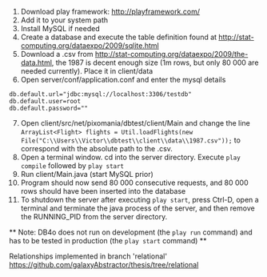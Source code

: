 1. Download play framework: http://playframework.com/
2. Add it to your system path
3. Install MySQL if needed
4. Create a database and execute the table definition found at http://stat-computing.org/dataexpo/2009/sqlite.html
5. Download a .csv from http://stat-computing.org/dataexpo/2009/the-data.html, the 1987 is decent enough size
(1m rows, but only 80 000 are needed currently). Place it in client/data
6. Open server/conf/application.conf and enter the mysql details
```
db.default.url="jdbc:mysql://localhost:3306/testdb"
db.default.user=root
db.default.password=""
```
7. Open client/src/net/pixomania/dbtest/client/Main and change the line
```ArrayList<Flight> flights = Util.loadFlights(new File("C:\\Users\\Victor\\dbtest\\client\\data\\1987.csv"));```
to correspond with the absolute path to the .csv.
8. Open a terminal window. cd into the server directory. Execute ```play compile``` followed by ```play start```
9. Run client/Main.java (start MySQL prior)
10. Program should now send 80 000 consecutive requests, and 80 000 rows should have been inserted into the database
11. To shutdown the server after executing ```play start```, press Ctrl-D, open a terminal and terminate the
java process of the server, and then remove the RUNNING_PID from the server directory.

** Note: DB4o does not run on development (the ```play run``` command) and has to be tested in production
(the ```play start``` command) **

Relationships implemented in branch 'relational' https://github.com/galaxyAbstractor/thesis/tree/relational
